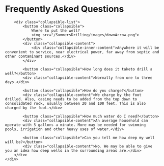 <script src="{{ '/js/collapsible.js?v=' | append: site.github.build_revision | relative_url }}"></script>

<div id="root">
    <div id="faq">
        <h1>Frequently Asked Questions</h1>

        <div class="collapsible-list">
            <button class="collapsible">
                Where to put the well?
                <img src="/SummersDrilling/images/downArrow.png">
            </button>
            <div class="collapsible-content">
                <div class="collapsible-inner-content">Anywhere it will be convenient to service, near electrical power, far away from septic and other contaminant sources.</div>
            </div>

            <button class="collapsible">How long does it taketo drill a well?</button>
            <div class="collapsible-content">Normally from one to three days.</div>

            <button class="collapsible">How do you charge?</button>
            <div class="collapsible-content">We charge by the foot drilled. Also, casing needs to be added from the top down to consolidated rock, usually between 20 and 100 feet. This is also charged by the foot.</div>

            <button class="collapsible">How much water do I need?</button>
            <div class="collapsible-content">An average household can operate with 5 gallons a minute. More may be needed for swimming pools, irrigation and other heavy uses of water.</div>

            <button class="collapsible">Can you tell me how deep my well will be?</button>
            <div class="collapsible-content">No. We may be able to give you an idea how deep wells in the surrounding areas are.</div>
        </div>
    </div>
</div>